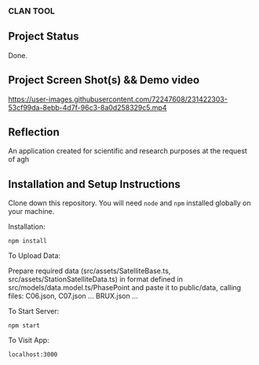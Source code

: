 ### CLAN TOOL

## Project Status

Done.

## Project Screen Shot(s) && Demo video

https://user-images.githubusercontent.com/72247608/231422303-53cf99da-8ebb-4d7f-96c3-8a0d258329c5.mp4

## Reflection

An application created for scientific and research purposes at the request of agh

## Installation and Setup Instructions

Clone down this repository. You will need `node` and `npm` installed globally on your machine.  

Installation:

`npm install`  

To Upload Data:

Prepare required data (src/assets/SatelliteBase.ts, src/assets/StationSatelliteData.ts) in format defined in src/models/data.model.ts/PhasePoint and paste it to public/data, calling files: C06.json, C07.json ... BRUX.json ...

To Start Server:

`npm start`  

To Visit App:

`localhost:3000`  
